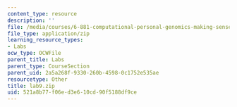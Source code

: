 ```yaml
---
content_type: resource
description: ''
file: /media/courses/6-881-computational-personal-genomics-making-sense-of-complete-genomes-spring-2016/521a8b77f06ed3e610cd90f5188df9ce_lab9.zip
file_type: application/zip
learning_resource_types:
- Labs
ocw_type: OCWFile
parent_title: Labs
parent_type: CourseSection
parent_uid: 2a5a268f-9330-260b-4598-0c1752e535ae
resourcetype: Other
title: lab9.zip
uid: 521a8b77-f06e-d3e6-10cd-90f5188df9ce
---
```


